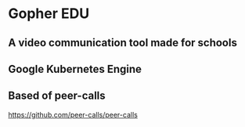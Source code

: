 # Gopher EDU
## A video communication tool made for schools
## Google Kubernetes Engine
## Based of peer-calls 
https://github.com/peer-calls/peer-calls
